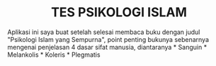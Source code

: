 <h1 align="center">TES PSIKOLOGI ISLAM</h1>
Aplikasi ini saya buat setelah selesai membaca buku dengan judul "Psikologi Islam yang Sempurna", point penting bukunya sebenarnya mengenai penjelasan 4 dasar sifat manusia, diantaranya
* Sanguin
* Melankolis
* Koleris
* Plegmatis

